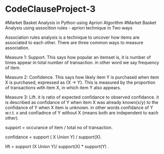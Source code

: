 # CodeClauseProject-3
#Market Basket Analysis in Python using Apriori Algorithm
#Market Basket Analysis using assocition rules - apriori technique in Two ways

Association rules analysis is a technique to uncover how items are associated to each other. There are three common ways to measure association.

Measure 1: Support. This says how popular an itemset is, it is number of times appear in total number of transaction. in other word we say frequency of item.

Measure 2: Confidence. This says how likely item Y is purchased when item X is purchased, expressed as {X -> Y}. This is measured by the proportion of transactions with item X, in which item Y also appears.

Measure 3: Lift. it is ratio of expected confidance to observed confidance. it is described as confidance of Y when item X was already known(x/y) to the confidance of Y when X item is unknown. in other words confidance of Y w.r.t. x and confiadnce of Y without X (means both are independent to each other).

support = occurance of item / total no of transaction.

confidance = support ( X Union Y) / support(X).

lift = support (X Union Y)/ support(X) * support(Y) .
